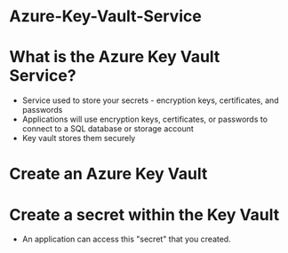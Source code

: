 # Azure-Key-Vault-Service

# What is the Azure Key Vault Service?
- Service used to store your secrets - encryption keys, certificates, and passwords
- Applications will use encryption keys, certificates, or passwords to connect to a SQL database or storage account
- Key vault stores them securely

#  Create an Azure Key Vault



# Create a secret within the Key Vault
- An application can access this "secret" that you created.
